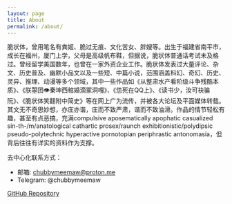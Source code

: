 ```yaml
---
layout: page
title: About
permalink: /about/
---
```

脆状体，曾用笔名有粪姬、脆过无痕、文化苦女、胖嫂等。出生于福建省南平市，成长在福州，厦门上学，父母是高级帆布鞋，但据说，脆状体普通话考试未及格过。曾经留学美国数年，也曾在一家外资企业工作。脆状体发表过大量评论、杂文、历史普及、幽默小品文以及一些短、中篇小说，范围涵盖科幻、奇幻、历史、灵异、推理、动漫等多个领域，其中一些作品如《从整肃水产看阶级斗争残酷本质》、《朕曌团👁秦坤西棺婚滴冢洞嘎》、《怹死在QQ上》、《读书少，汝可袂骗阮》、《脆状体笑翻附中简史》等在网上广为流传，并被各大论坛及平面媒体转载。其文无不奇思妙想，亦庄亦谐，庄而不致严肃，谐而不致油滑。作品的情节轻松有趣，甚至有点恶搞，充满compulsive aposematically apophatic casualized sin-th-/m/anatological cathartic prosex/raunch exhibitionistic/polydipsic pseudo-polytechnic hyperactive pornotopian periphrastic antonomasia，但背后往往有详实的资料作为支撑。

去中心化联系方式：
- 邮箱: chubbymeemaw@proton.me
- Telegram: @chubbymeemaw

[GitHub Repository](https://github.com/kusohime/kusohime.github.io/tree/main)
